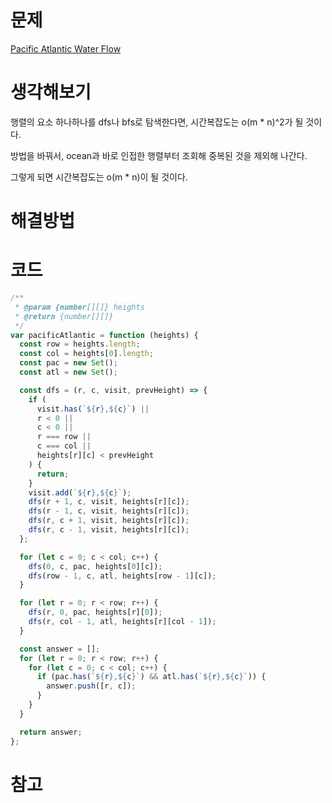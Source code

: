 # 문제

[Pacific Atlantic Water Flow](https://leetcode.com/problems/pacific-atlantic-water-flow/)

# 생각해보기

행렬의 요소 하나하나를 dfs나 bfs로 탐색한다면, 시간복잡도는 o(m \* n)^2가 될 것이다.

방법을 바꿔서, ocean과 바로 인접한 행렬부터 조회해 중복된 것을 제외해 나간다.

그렇게 되면 시간복잡도는 o(m \* n)이 될 것이다.

# 해결방법

# 코드

```js
/**
 * @param {number[][]} heights
 * @return {number[][]}
 */
var pacificAtlantic = function (heights) {
  const row = heights.length;
  const col = heights[0].length;
  const pac = new Set();
  const atl = new Set();

  const dfs = (r, c, visit, prevHeight) => {
    if (
      visit.has(`${r},${c}`) ||
      r < 0 ||
      c < 0 ||
      r === row ||
      c === col ||
      heights[r][c] < prevHeight
    ) {
      return;
    }
    visit.add(`${r},${c}`);
    dfs(r + 1, c, visit, heights[r][c]);
    dfs(r - 1, c, visit, heights[r][c]);
    dfs(r, c + 1, visit, heights[r][c]);
    dfs(r, c - 1, visit, heights[r][c]);
  };

  for (let c = 0; c < col; c++) {
    dfs(0, c, pac, heights[0][c]);
    dfs(row - 1, c, atl, heights[row - 1][c]);
  }

  for (let r = 0; r < row; r++) {
    dfs(r, 0, pac, heights[r][0]);
    dfs(r, col - 1, atl, heights[r][col - 1]);
  }

  const answer = [];
  for (let r = 0; r < row; r++) {
    for (let c = 0; c < col; c++) {
      if (pac.has(`${r},${c}`) && atl.has(`${r},${c}`)) {
        answer.push([r, c]);
      }
    }
  }

  return answer;
};
```

# 참고
